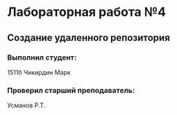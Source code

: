 # Лабораторная работа №4

## Создание удаленного репозитория

### Выполнил студент:

1511б Чикирдин Марк

### Проверил старший преподаватель:

Усманов Р.Т.
